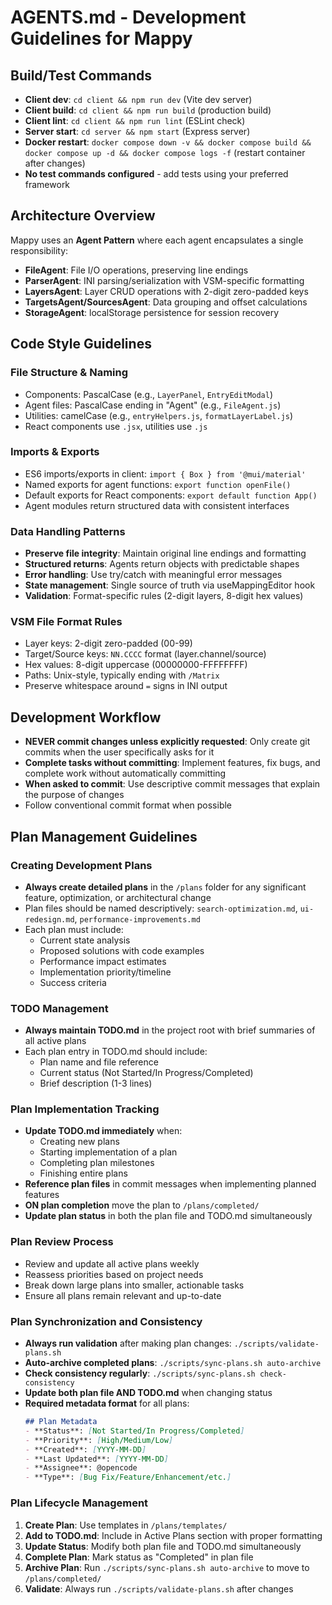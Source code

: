 # AGENTS.md - Development Guidelines for Mappy

## Build/Test Commands
- **Client dev**: `cd client && npm run dev` (Vite dev server)
- **Client build**: `cd client && npm run build` (production build)
- **Client lint**: `cd client && npm run lint` (ESLint check)
- **Server start**: `cd server && npm start` (Express server)
- **Docker restart**: `docker compose down -v && docker compose build && docker compose up -d && docker compose logs -f` (restart container after changes)
- **No test commands configured** - add tests using your preferred framework

## Architecture Overview
Mappy uses an **Agent Pattern** where each agent encapsulates a single responsibility:
- **FileAgent**: File I/O operations, preserving line endings
- **ParserAgent**: INI parsing/serialization with VSM-specific formatting
- **LayersAgent**: Layer CRUD operations with 2-digit zero-padded keys
- **TargetsAgent/SourcesAgent**: Data grouping and offset calculations
- **StorageAgent**: localStorage persistence for session recovery

## Code Style Guidelines

### File Structure & Naming
- Components: PascalCase (e.g., `LayerPanel`, `EntryEditModal`)
- Agent files: PascalCase ending in "Agent" (e.g., `FileAgent.js`)
- Utilities: camelCase (e.g., `entryHelpers.js`, `formatLayerLabel.js`)
- React components use `.jsx`, utilities use `.js`

### Imports & Exports
- ES6 imports/exports in client: `import { Box } from '@mui/material'`
- Named exports for agent functions: `export function openFile()`
- Default exports for React components: `export default function App()`
- Agent modules return structured data with consistent interfaces

### Data Handling Patterns
- **Preserve file integrity**: Maintain original line endings and formatting
- **Structured returns**: Agents return objects with predictable shapes
- **Error handling**: Use try/catch with meaningful error messages
- **State management**: Single source of truth via useMappingEditor hook
- **Validation**: Format-specific rules (2-digit layers, 8-digit hex values)

### VSM File Format Rules
- Layer keys: 2-digit zero-padded (00-99)
- Target/Source keys: `NN.CCCC` format (layer.channel/source)
- Hex values: 8-digit uppercase (00000000-FFFFFFFF)
- Paths: Unix-style, typically ending with `/Matrix`
- Preserve whitespace around `=` signs in INI output

## Development Workflow
- **NEVER commit changes unless explicitly requested**: Only create git commits when the user specifically asks for it
- **Complete tasks without committing**: Implement features, fix bugs, and complete work without automatically committing
- **When asked to commit**: Use descriptive commit messages that explain the purpose of changes
- Follow conventional commit format when possible

## Plan Management Guidelines

### **Creating Development Plans**
- **Always create detailed plans** in the `/plans` folder for any significant feature, optimization, or architectural change
- Plan files should be named descriptively: `search-optimization.md`, `ui-redesign.md`, `performance-improvements.md`
- Each plan must include:
  - Current state analysis
  - Proposed solutions with code examples
  - Performance impact estimates
  - Implementation priority/timeline
  - Success criteria

### **TODO Management**
- **Always maintain TODO.md** in the project root with brief summaries of all active plans
- Each plan entry in TODO.md should include:
  - Plan name and file reference
  - Current status (Not Started/In Progress/Completed)
  - Brief description (1-3 lines)

### **Plan Implementation Tracking**
- **Update TODO.md immediately** when:
  - Creating new plans
  - Starting implementation of a plan
  - Completing plan milestones
  - Finishing entire plans
- **Reference plan files** in commit messages when implementing planned features
- **ON plan completion** move the plan to `/plans/completed/`
- **Update plan status** in both the plan file and TODO.md simultaneously

### **Plan Review Process**
- Review and update all active plans weekly
- Reassess priorities based on project needs
- Break down large plans into smaller, actionable tasks
- Ensure all plans remain relevant and up-to-date

### **Plan Synchronization and Consistency**
- **Always run validation** after making plan changes: `./scripts/validate-plans.sh`
- **Auto-archive completed plans**: `./scripts/sync-plans.sh auto-archive`
- **Check consistency regularly**: `./scripts/sync-plans.sh check-consistency`
- **Update both plan file AND TODO.md** when changing status
- **Required metadata format** for all plans:
  ```markdown
  ## Plan Metadata
  - **Status**: [Not Started/In Progress/Completed]
  - **Priority**: [High/Medium/Low]
  - **Created**: [YYYY-MM-DD]
  - **Last Updated**: [YYYY-MM-DD]
  - **Assignee**: @opencode
  - **Type**: [Bug Fix/Feature/Enhancement/etc.]
  ```

### **Plan Lifecycle Management**
1. **Create Plan**: Use templates in `/plans/templates/`
2. **Add to TODO.md**: Include in Active Plans section with proper formatting
3. **Update Status**: Modify both plan file and TODO.md simultaneously
4. **Complete Plan**: Mark status as "Completed" in plan file
5. **Archive Plan**: Run `./scripts/sync-plans.sh auto-archive` to move to `/plans/completed/`
6. **Validate**: Always run `./scripts/validate-plans.sh` after changes
